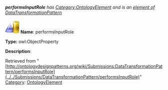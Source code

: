 ___performsInputRole__ has [Category:OntologyElement](../../Category/OntologyElement "Category:OntologyElement") and is an [element of](../../Property/ElementOf "Property:ElementOf") [DataTransformationPattern](../../Submissions/DataTransformationPattern "Submissions:DataTransformationPattern")_


  




[![ObjectProperty](../../images/thumb/c/c3/ObjectProperty.gif/45px-ObjectProperty.gif)](../../Image/ObjectProperty.gif "ObjectProperty")
__Name__: performsInputRole 


__Type:__ owl:ObjectProperty 


__Description__: 





Retrieved from "[http://ontologydesignpatterns.org/wiki/Submissions:DataTransformationPattern/performsInputRole](../../Submissions/DataTransformationPattern/performsInputRole)"
 [Category](http://ontologydesignpatterns.org/wiki/Special:Categories "Special:Categories"): [OntologyElement](../../Category/OntologyElement "Category:OntologyElement")